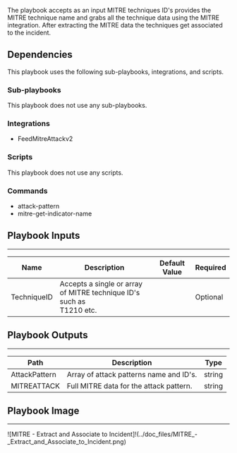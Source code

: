 The playbook accepts as an input MITRE techniques ID's
provides the MITRE technique name and grabs all the technique data using the MITRE integration.
After extracting the MITRE data the techniques get associated to the incident.

## Dependencies
This playbook uses the following sub-playbooks, integrations, and scripts.

### Sub-playbooks
This playbook does not use any sub-playbooks.

### Integrations
* FeedMitreAttackv2

### Scripts
This playbook does not use any scripts.

### Commands
* attack-pattern
* mitre-get-indicator-name

## Playbook Inputs
---

| **Name** | **Description** | **Default Value** | **Required** |
| --- | --- | --- | --- |
| TechniqueID | Accepts a single or array of MITRE technique ID's such as <br/>T1210 etc. |  | Optional |

## Playbook Outputs
---

| **Path** | **Description** | **Type** |
| --- | --- | --- |
| AttackPattern | Array of attack patterns name and ID's. | string |
| MITREATTACK | Full MITRE data for the attack pattern. | string |

## Playbook Image
---
![MITRE - Extract and Associate to Incident]!(../doc_files/MITRE_-_Extract_and_Associate_to_Incident.png)